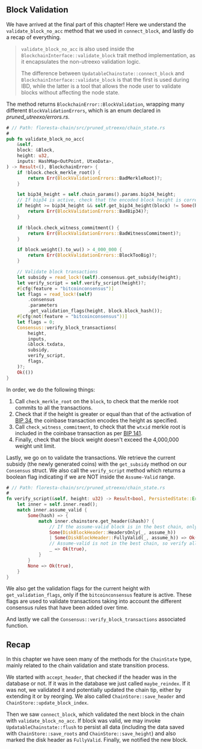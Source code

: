 ## Block Validation

We have arrived at the final part of this chapter! Here we understand the `validate_block_no_acc` method that we used in `connect_block`, and lastly do a recap of everything.

> `validate_block_no_acc` is also used inside the `BlockchainInterface::validate_block` trait method implementation, as it encapsulates the non-utreexo validation logic.
> 
> The difference between `UpdatableChainstate::connect_block` and `BlockchainInterface::validate_block` is that the first is used during IBD, while the latter is a tool that allows the node user to validate blocks without affecting the node state.

The method returns `BlockchainError::BlockValidation`, wrapping many different `BlockValidationErrors`, which is an enum declared in _pruned_utreexo/errors.rs_.

```rust
# // Path: floresta-chain/src/pruned_utreexo/chain_state.rs
#
pub fn validate_block_no_acc(
    &self,
    block: &Block,
    height: u32,
    inputs: HashMap<OutPoint, UtxoData>,
) -> Result<(), BlockchainError> {
    if !block.check_merkle_root() {
        return Err(BlockValidationErrors::BadMerkleRoot)?;
    }

    let bip34_height = self.chain_params().params.bip34_height;
    // If bip34 is active, check that the encoded block height is correct
    if height >= bip34_height && self.get_bip34_height(block) != Some(height) {
        return Err(BlockValidationErrors::BadBip34)?;
    }

    if !block.check_witness_commitment() {
        return Err(BlockValidationErrors::BadWitnessCommitment)?;
    }

    if block.weight().to_wu() > 4_000_000 {
        return Err(BlockValidationErrors::BlockTooBig)?;
    }

    // Validate block transactions
    let subsidy = read_lock!(self).consensus.get_subsidy(height);
    let verify_script = self.verify_script(height)?;
    #[cfg(feature = "bitcoinconsensus")]
    let flags = read_lock!(self)
        .consensus
        .parameters
        .get_validation_flags(height, block.block_hash());
    #[cfg(not(feature = "bitcoinconsensus"))]
    let flags = 0;
    Consensus::verify_block_transactions(
        height,
        inputs,
        &block.txdata,
        subsidy,
        verify_script,
        flags,
    )?;
    Ok(())
}
```

In order, we do the following things:

1. Call `check_merkle_root` on the `block`, to check that the merkle root commits to all the transactions.
2. Check that if the height is greater or equal than that of the activation of [BIP 34](https://github.com/bitcoin/bips/blob/master/bip-0034.mediawiki), the coinbase transaction encodes the height as specified.
3. Call `check_witness_commitment`, to check that the `wtxid` merkle root is included in the coinbase transaction as per [BIP 141](https://github.com/bitcoin/bips/blob/master/bip-0141.mediawiki).
4. Finally, check that the block weight doesn't exceed the 4,000,000 weight unit limit.

Lastly, we go on to validate the transactions. We retrieve the current subsidy (the newly generated coins) with the `get_subsidy` method on our `Consensus` struct. We also call the `verify_script` method which returns a boolean flag indicating if we are NOT inside the `Assume-Valid` range.

```rust
# // Path: floresta-chain/src/pruned_utreexo/chain_state.rs
#
fn verify_script(&self, height: u32) -> Result<bool, PersistedState::Error> {
    let inner = self.inner.read();
    match inner.assume_valid {
        Some(hash) => {
            match inner.chainstore.get_header(&hash)? {
                // If the assume-valid block is in the best chain, only verify scripts if we are higher
                Some(DiskBlockHeader::HeadersOnly(_, assume_h))
                | Some(DiskBlockHeader::FullyValid(_, assume_h)) => Ok(height > assume_h),
                // Assume-valid is not in the best chain, so verify all the scripts
                _ => Ok(true),
            }
        }
        None => Ok(true),
    }
}
```

We also get the validation flags for the current height with `get_validation_flags`, only if the `bitcoinconsensus` feature is active. These flags are used to validate transactions taking into account the different consensus rules that have been added over time.

And lastly we call the `Consensus::verify_block_transactions` associated function.

## Recap

In this chapter we have seen many of the methods for the `ChainState` type, mainly related to the chain validation and state transition process.

We started with `accept_header`, that checked if the header was in the database or not. If it was in the database we just called `maybe_reindex`. If it was not, we validated it and potentially updated the chain tip, either by extending it or by reorging. We also called `ChainStore::save_header` and `ChainStore::update_block_index`.

Then we saw `connect_block`, which validated the next block in the chain with `validate_block_no_acc`. If block was valid, we may invoke `UpdatableChainstate::flush` to persist all data (including the data saved with `ChainStore::save_roots` and `ChainStore::save_height`) and also marked the disk header as `FullyValid`. Finally, we notified the new block.
